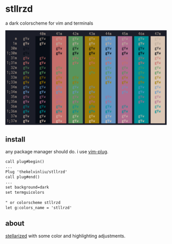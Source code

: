 # stllrzd
a dark colorscheme for vim and terminals

![ansi color table](stllrzd.png "ansi color table")

## install
any package manager should do.
i use [vim-plug](https://github.com/junegunn/vim-plug).

```vim
call plug#begin()
...
Plug 'thekelvinliu/stllrzd'
call plug#end()
...
set background=dark
set termguicolors

" or colorscheme stllrzd
let g:colors_name = 'stllrzd'
```

## about
[stellarized](https://github.com/nightsense/stellarized) with some color and highlighting adjustments. 
